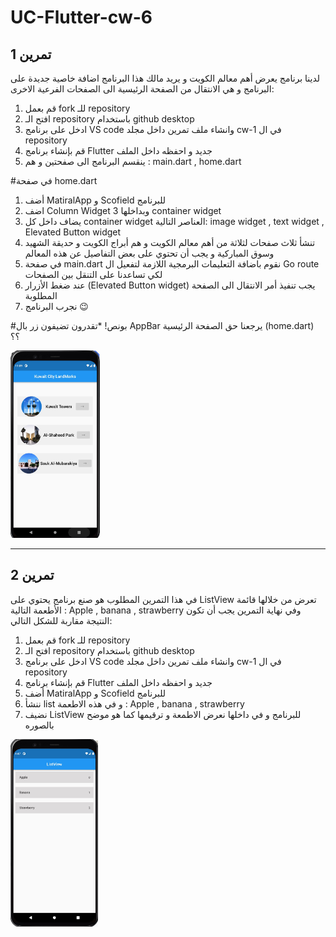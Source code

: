 # UC-Flutter-cw-6

## تمرين 1
لدينا برنامج يعرض أهم معالم الكويت و يريد مالك هذا البرنامج اضافة خاصية جديدة على البرنامج و هي الانتقال من الصفحة الرئيسية الى الصفحات الفرعية الاخرى:
1. قم بعمل fork للـ repository
2. افتح الـ repository باستخدام github desktop
3.  ادخل على برنامج VS code   وانشاء ملف تمرين داخل مجلد cw-1 في ال repository
4.  قم بإنشاء برنامج Flutter جديد و احفظه داخل الملف
5.  ينقسم البرنامج الى صفحتين و هم : main.dart , home.dart 

#في صفحة home.dart
1. أضف MatiralApp  و Scofield للبرنامج
2. اضف Column Widget  وبداخلها 3 container widget
3. يضاف داخل كل container widget العناصر التالية: image widget , text widget , Elevated Button widget 
4. تنشأ ثلاث صفحات لثلاثة من أهم معالم الكويت و هم أبراج الكويت و حديقة الشهيد وسوق المباركية و يجب أن تحتوي على بعض التفاصيل عن هذه المعالم
5. في صفحة  main.dart نقوم باضافة التعليمات البرمجية اللازمة لتفعيل ال Go route لكي تساعدنا على التنقل بين الصفحات 
6. عند ضغط الأزرار (Elevated Button widget) يجب تنفيذ أمر الانتقال الى الصفحة المطلوبة
7. نجرب البرنامج 😉


#بونص!
*تقدرون تضيفون زر بال AppBar يرجعنا حق الصفحة الرئيسية (home.dart) ؟؟

<img src="images/c6-cw1.jpg" height="300"/>


___________________________________________________________________________________________________________




## تمرين 2
في هذا التمرين المطلوب هو صنع برنامج يحتوي على ListView تعرض من خلالها قائمة الأطعمة التالية : Apple , banana , strawberry  وفي نهاية التمرين يجب أن تكون النتيجة مقاربة للشكل التالي:
1. قم بعمل fork للـ repository
2. افتح الـ repository باستخدام github desktop
3. ادخل على برنامج VS code   وانشاء ملف تمرين داخل مجلد cw-1 في ال repository
4. قم بإنشاء برنامج Flutter جديد و احفظه داخل الملف
5. أضف MatiralApp  و Scofield للبرنامج
6. ننشأ list و في هذه الاطعمة : Apple , banana , strawberry
7. نضيف ListView للبرنامج و في داخلها  نعرض الاطمعة و ترقيمها كما هو موضح بالصوره


<img src="images/c6-cw2.jpg" height="300"/>
